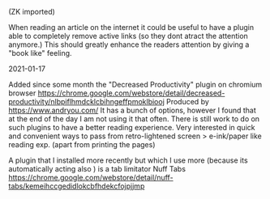 
(ZK imported)

When reading an article on the internet it could be useful to have a plugin able to completely remove active links (so they dont atract the attention anymore.)
This should greatly enhance the readers attention by giving a "book like" feeling.

2021-01-17

Added since some month the "Decreased Productivity" plugin on chromium browser https://chrome.google.com/webstore/detail/decreased-productivity/nlbpiflhmdcklcbihngeffpmoklbiooj
Produced by https://www.andryou.com/
It has a bunch of options, however I found that at the end of the day I am not using it that often. There is still work to do on such plugins to have a better reading experience. 
Very interested in quick and convenient ways to pass from retro-lightened screen > e-ink/paper like reading exp. (apart from printing the pages)

A plugin that I installed more recently but which I use more (because its automatically acting also ) is a tab limitator Nuff Tabs
https://chrome.google.com/webstore/detail/nuff-tabs/kemeihccgedidlokcbfhdekcfojpjjmp
